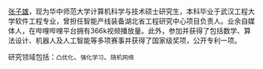 [张子雄](https://github.com/Andrea-Doria)，现为华中师范大学计算机科学与技术硕士研究生，本科毕业于武汉工程大学软件工程专业，曾担任智能产线装备湖北省工程研究中心项目负责人。业余自媒体人，在哔哩哔哩平台拥有366k视频播放量。此外，参加并获得了包括数学、算法设计、机器人及人工智能等多项赛事并获得了国家级奖项，公开专利一项。

研究领域包括：`凸优化`、`强化学习`、`随机网络`